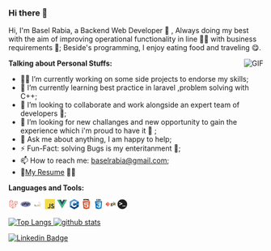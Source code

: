 ### Hi there 👋


Hi, I'm Basel Rabia, a Backend Web Developer 🚀 , Always doing my best with the aim of improving operational functionality in line 👨‍💻
with business requirements 🤝; Beside's programming, I enjoy eating food and traveling 😋.

  <img align="right" alt="GIF" src="https://media.giphy.com/media/836HiJc7pgzy8iNXCn/giphy.gif" />
  
**Talking about Personal Stuffs:**

- 👨‍💻 I’m currently working on some side projects to endorse my skills;
- 🌱 I’m currently learning best practice in laravel ,problem solving with C++; 
- 👯 I’m looking to collaborate and work alongside an expert team of developers 🤝;
- 🤔 I’m looking for new challanges and new opportunity to gain the experience which i'm proud to have it 🤩 ;
- 💬 Ask me about anything, I am happy to help;
- ⚡️ Fun-Fact: solving Bugs is my enteritanment 🤗;
- 📫 How to reach me: baselrabia@gmail.com;
- 📝[My Resume](https://drive.google.com/file/d/1XPE60w0nBlT_MmHpkpMvV59T1UB6tfah/view) 👨‍💻

**Languages and Tools:**  

<code><img height="20" src="https://raw.githubusercontent.com/github/explore/80688e429a7d4ef2fca1e82350fe8e3517d3494d/topics/laravel/laravel.png"></code>
<code><img height="20" src="https://raw.githubusercontent.com/github/explore/80688e429a7d4ef2fca1e82350fe8e3517d3494d/topics/php/php.png"></code>
<code><img height="20" src="https://raw.githubusercontent.com/github/explore/80688e429a7d4ef2fca1e82350fe8e3517d3494d/topics/mysql/mysql.png"></code>
<code><img height="20" src="https://raw.githubusercontent.com/github/explore/80688e429a7d4ef2fca1e82350fe8e3517d3494d/topics/javascript/javascript.png"></code>
<code><img height="20" src="https://raw.githubusercontent.com/github/explore/80688e429a7d4ef2fca1e82350fe8e3517d3494d/topics/vue/vue.png"></code>
<code><img height="20" src="https://raw.githubusercontent.com/github/explore/80688e429a7d4ef2fca1e82350fe8e3517d3494d/topics/cpp/cpp.png"></code>
<code><img height="20" src="https://raw.githubusercontent.com/github/explore/80688e429a7d4ef2fca1e82350fe8e3517d3494d/topics/html/html.png"></code>
<code><img height="20" src="https://raw.githubusercontent.com/github/explore/80688e429a7d4ef2fca1e82350fe8e3517d3494d/topics/css/css.png"></code>
<code><img height="20" src="https://raw.githubusercontent.com/github/explore/80688e429a7d4ef2fca1e82350fe8e3517d3494d/topics/git/git.png"></code>
<code><img height="20" src="https://raw.githubusercontent.com/github/explore/80688e429a7d4ef2fca1e82350fe8e3517d3494d/topics/terminal/terminal.png"></code>



<!--
**baselrabia/baselrabia** is a ✨ _special_ ✨ repository because its `README.md` (this file) appears on your GitHub profile.

Here are some ideas to get you started:

- 🔭 I’m currently working on ...
- 🌱 I’m currently learning ...
- 👯 I’m looking to collaborate on ...
- 🤔 I’m looking for help with ...
- 💬 Ask me about ...
- 📫 How to reach me: ...
- 😄 Pronouns: ...
- ⚡ Fun fact: ...
-->

[ ![Top Langs](https://github-readme-stats.vercel.app/api/top-langs/?username=baselrabia&layout=compact)
![github stats](https://github-readme-stats.vercel.app/api?username=baselrabia )](https://github-readme-stats.vercel.app/api/top-langs/?username=baselrabia)
 
[![Linkedin Badge](https://img.shields.io/badge/-Basel%20Rabia-292929?style=flat-square&logo=Linkedin&logoColor=white&link=https://www.linkedin.com/in/baselrabia/)](https://www.linkedin.com/in/baselrabia/) 
<!-- ![profile](https://gpvc.arturio.dev/baselrabia)-->
